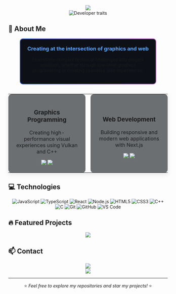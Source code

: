 <div align="center">
  <img src="https://capsule-render.vercel.app/api?type=waving&color=gradient&height=200&section=header&text=RVRL&fontSize=80&fontAlignY=35&animation=fadeIn&fontColor=ffffff" />
</div>

<div align="center">
  <img src="https://readme-typing-svg.herokuapp.com/?lines=Graphics+Developer;C%2B%2B+Expert;Vulkan+Enthusiast;Web+Developer&center=true&size=25&color=58a6ff&background=0d1117&vCenter=true&width=500&height=70&duration=3000&pause=1000" alt="Developer traits">
</div>

## 👋 About Me

<div align="center">
  <div style="background: linear-gradient(90deg, #4568dc, #b06ab3); padding: 2px; border-radius: 10px; margin: 0 auto; max-width: 85%;">
    <div style="background: #0d1117; padding: 20px; border-radius: 8px;">
      <h3 style="margin-top: 0; color: #58a6ff;">Creating at the intersection of graphics and web</h3>
      <p>
        I transform complex technical challenges into elegant solutions, whether through 
        low-level graphics programming or creating seamless web experiences.
      </p>
    </div>
  </div>
  
  <table align="center" style="border: none; margin-top: 30px; box-shadow: 0 5px 15px rgba(0,0,0,0.1); background: transparent;">
    <tr style="background: transparent;">
      <td width="50%" align="center" style="padding: 20px; border: none; background: rgba(13, 17, 23, 0.6); border-radius: 10px;">
        <h3>Graphics Programming</h3>
        <p>Creating high-performance visual experiences using Vulkan and C++</p>
        <div align="center">
          <img src="https://img.shields.io/badge/Vulkan-AC162C?style=for-the-badge&logo=vulkan&logoColor=white" />
          <img src="https://img.shields.io/badge/C++-00599C?style=for-the-badge&logo=c%2B%2B&logoColor=white" />
        </div>
      </td>
      <td width="10px"></td>
      <td width="50%" align="center" style="padding: 20px; border: none; background: rgba(13, 17, 23, 0.6); border-radius: 10px;">
        <h3>Web Development</h3>
        <p>Building responsive and modern web applications with Next.js</p>
        <div align="center">
          <img src="https://img.shields.io/badge/Next.js-000000?style=for-the-badge&logo=next.js&logoColor=white" />
          <img src="https://img.shields.io/badge/React-61DAFB?style=for-the-badge&logo=react&logoColor=black" />
        </div>
      </td>
    </tr>
  </table>
</div>

## 💻 Technologies

<div align="center">
  
![JavaScript](https://img.shields.io/badge/JavaScript-F7DF1E?style=flat-square&logo=javascript&logoColor=black)
![TypeScript](https://img.shields.io/badge/TypeScript-3178C6?style=flat-square&logo=typescript&logoColor=white)
![React](https://img.shields.io/badge/React-61DAFB?style=flat-square&logo=react&logoColor=black)
![Node.js](https://img.shields.io/badge/Node.js-339933?style=flat-square&logo=node.js&logoColor=white)
![HTML5](https://img.shields.io/badge/HTML5-E34F26?style=flat-square&logo=html5&logoColor=white)
![CSS3](https://img.shields.io/badge/CSS3-1572B6?style=flat-square&logo=css3&logoColor=white)
![C++](https://img.shields.io/badge/C++-00599C?style=flat-square&logo=c%2B%2B&logoColor=white)
![C](https://img.shields.io/badge/C-A8B9CC?style=flat-square&logo=c&logoColor=black)
![Git](https://img.shields.io/badge/Git-F05032?style=flat-square&logo=git&logoColor=white)
![GitHub](https://img.shields.io/badge/GitHub-181717?style=flat-square&logo=github&logoColor=white)
![VS Code](https://img.shields.io/badge/VS%20Code-007ACC?style=flat-square&logo=visual-studio-code&logoColor=white)
  
</div>

## 🔥 Featured Projects

<div align="center">
  <a href="https://github.com/raphvrl/vk-minecraft-clone">
    <img src="https://github-readme-stats.vercel.app/api/pin/?username=raphvrl&repo=vk-minecraft-clone&theme=tokyonight" />
  </a>
</div>

## 📫 Contact

<div align="center">
  <a href="mailto:rverrouil@gmail.com">
    <img src="https://img.shields.io/badge/Email-EA4335?style=for-the-badge&logo=gmail&logoColor=white" />
  </a>
</div>

<div align="center">
  <img src="https://capsule-render.vercel.app/api?type=waving&color=gradient&height=100&section=footer" />
</div>

---

<div align="center">
  ⭐️ <i>Feel free to explore my repositories and star my projects!</i> ⭐️
</div>